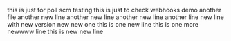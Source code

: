 this is just for poll scm testing
this is just to check webhooks demo
another file
another new line
another new line
another new line
another line
new line with new version
new
new one
this is one new line
this is one more newwww line
this is new 
new line
